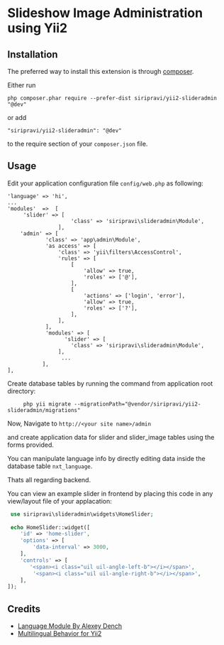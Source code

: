 # Slideshow Image Administration using Yii2


Installation
------------

The preferred way to install this extension is through [composer](http://getcomposer.org/download/).

Either run

```
php composer.phar require --prefer-dist siripravi/yii2-slideradmin "@dev"
```

or add

```
"siripravi/yii2-slideradmin": "@dev"
```

to the require section of your `composer.json` file.


Usage
-----
Edit your application configuration file `config/web.php` as following:
```
'language' => 'hi',
...
'modules'  =>  [
     'slider' => [
                    'class' => 'siripravi\slideradmin\Module',
                ],
    'admin' => [
            'class' => 'app\admin\Module',
            'as access' => [
                'class' => 'yii\filters\AccessControl',
                'rules' => [
                    [
                        'allow' => true,
                        'roles' => ['@'],
                    ],
                    [
                        'actions' => ['login', 'error'],
                        'allow' => true,
                        'roles' => ['?'],
                    ],
                ],
            ],
            'modules' => [
                  'slider' => [
                    'class' => 'siripravi\slideradmin\Module',
                ],
                 ...
           ],      
],

```
Create database tables by running the command from application root directory:
```
     php yii migrate --migrationPath="@vendor/siripravi/yii2-slideradmin/migrations"
```
Now, Navigate to `http://<your site name>/admin`

and create application data for slider and slider_image tables using the forms provided.

You can manipulate language info by directly editing data inside the database table `nxt_language`.

Thats all regarding backend.

You can view an example slider in frontend by placing this code in any view/layout file of your applacation:
```php
 use siripravi\slideradmin\widgets\HomeSlider;
    
 echo HomeSlider::widget([
    'id' => 'home-slider',
	'options' => [       
        'data-interval' => 3000,
    ],
    'controls' => [
       '<span><i class="uil uil-angle-left-b"></i></span>',
        '<span><i class="uil uil-angle-right-b"></i></span>',
    ],
]);
```
## Credits

- [Language Module By Alexey Dench](https://github.com/dench/yii2-language)
- [Multilingual Behavior for Yii2](https://github.com/OmgDef/yii2-multilingual-behavior)
